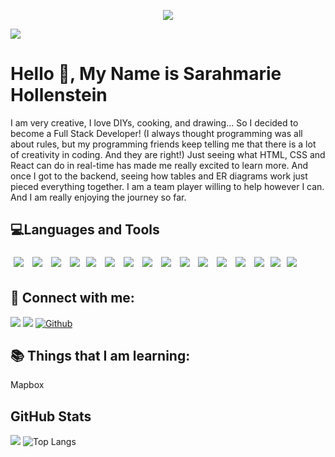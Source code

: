 <p align="center"><img src="https://thumbs.gfycat.com/BaggyUnfinishedFlycatcher-size_restricted.gif"/></p>





![](https://img.shields.io/github/followers/sarahmarie1976?style=social) 

# Hello 👋, My Name is Sarahmarie Hollenstein

 I am very creative, I love DIYs, cooking, and drawing... So I decided to become a Full Stack Developer! (I always thought programming was all about rules, but my programming friends keep telling me that there is a lot of creativity in coding. And they are right!) Just seeing what HTML, CSS and React can do in real-time has made me really excited to learn more. And once I got to the backend, seeing how tables and ER diagrams work just pieced everything together. I am a team player willing to help however I can. And I am really enjoying the journey so far.

## 💻Languages and Tools    


<img src="https://img.shields.io/badge/-Express.js-silver?style=for-the-badge&logo=express.js%2B%2B&logoColor=silver" style="margin:5px" /> <img src="https://img.shields.io/badge/-Node.js-silver?style=for-the-badge&logo=express.node.js&logoColor=silver" style="margin:5px" />  <img src="https://img.shields.io/badge/-Postman-silver?style=for-the-badge&logo=postman&logoColor=silver" style="margin:5px" /> <img src="https://img.shields.io/badge/-JWT-silver?style=for-the-badge&logo=jwt&logoColor=silver" style="margin:5px" /><img src="https://img.shields.io/badge/-Knex.js-silver?style=for-the-badge&logo=KNEX.JS&logoColor=silver" style="margin:5px" /> <img src="https://img.shields.io/badge/-REACT-silver?style=for-the-badge&logo=REACT&logoColor=silver" style="margin:5px" /> 
<img src="https://img.shields.io/badge/-ReactStrap-silver?style=for-the-badge&logo=reactstrap&logoColor=silver" style="margin:5px" /> <img src="https://img.shields.io/badge/-ANT DESIGN-silver?style=for-the-badge&logo=REACT&logoColor=silver" style="margin:5px" /> <img src="https://img.shields.io/badge/-whimsical-silver?style=for-the-badge&logo=whimsical&logoColor=silver" style="margin:5px" /> <img src="https://img.shields.io/badge/-javascript-silver?style=for-the-badge&logo=javascript&logoColor=silver" style="margin:5px" /> <img src="https://img.shields.io/badge/-HTML-silver?style=for-the-badge&logo=HTML&logoColor=silver" style="margin:5px" /> <img src="https://img.shields.io/badge/-LESS-silver?style=for-the-badge&logo=less&logoColor=silver" style="margin:5px" /> <img src="https://img.shields.io/badge/-sqlite-silver?style=for-the-badge&logo=sqlite&logoColor=silver" style="margin:5px" /> <img src="https://img.shields.io/badge/-postgresql-silver?style=for-the-badge&logo=postgresql&logoColor=silver" style="margin:5px" /><img src="https://img.shields.io/badge/-npm-silver?style=for-the-badge&logo=npm&logoColor=silver" style="margin:5px" /><img src="https://img.shields.io/badge/-redux-silver?style=for-the-badge&logo=redux&logoColor=silver" style="margin:5px" />




## 🤝 Connect with me: 
 
[![](https://img.shields.io/static/v1?label&message=Linkedin&color=blue&logo=linkedin)](https://www.linkedin.com/in/sarahmarie-hollenstein-258374115/)
[![](https://img.shields.io/static/v1?label&message=Email&color=gray&logo=gmail)](mailto:sholle7@gmail.com)
[![Github](https://img.shields.io/badge/-Github-000?style=flat&logo=Github&logoColor=white)](https://github.com/sarahmarie1976)
 
## 📚 Things that I am learning: 
 Mapbox
 
 ## GitHub Stats
![](https://github-readme-stats.jha-vineet69.vercel.app/api?username=sarahmarie1976&hide=stars&show_icons=true&hide_border=true&theme=midnight-purple) ![Top Langs](https://github-readme-stats.vercel.app/api/top-langs/?username=sarahmarie1976&hide=smalltalk&theme=midnight-purple&layout=compact&hide_border=true)
